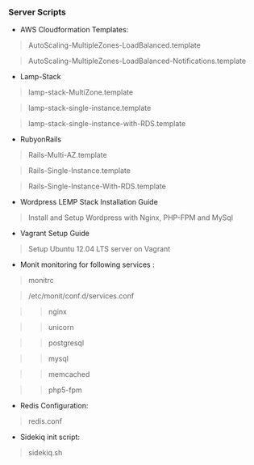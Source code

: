 ### Server Scripts

* AWS Cloudformation Templates:

> AutoScaling-MultipleZones-LoadBalanced.template

> AutoScaling-MultipleZones-LoadBalanced-Notifications.template

* Lamp-Stack

> lamp-stack-MultiZone.template

> lamp-stack-single-instance.template

> lamp-stack-single-instance-with-RDS.template

* RubyonRails

> Rails-Multi-AZ.template

> Rails-Single-Instance.template

> Rails-Single-Instance-With-RDS.template

* Wordpress LEMP Stack Installation Guide

> Install and Setup Wordpress with Nginx, PHP-FPM and MySql

* Vagrant Setup Guide

> Setup Ubuntu 12.04 LTS server on Vagrant

* Monit monitoring for following services :

> monitrc

> /etc/monit/conf.d/services.conf

>> nginx

>> unicorn

>> postgresql

>> mysql

>> memcached

>> php5-fpm

* Redis Configuration:

> redis.conf

* Sidekiq init script:

> sidekiq.sh

